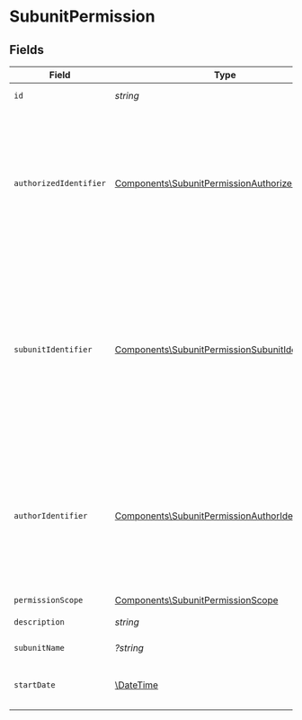 # SubunitPermission


## Fields

| Field                                                                                                                                                                                                             | Type                                                                                                                                                                                                              | Required                                                                                                                                                                                                          | Description                                                                                                                                                                                                       |
| ----------------------------------------------------------------------------------------------------------------------------------------------------------------------------------------------------------------- | ----------------------------------------------------------------------------------------------------------------------------------------------------------------------------------------------------------------- | ----------------------------------------------------------------------------------------------------------------------------------------------------------------------------------------------------------------- | ----------------------------------------------------------------------------------------------------------------------------------------------------------------------------------------------------------------- |
| `id`                                                                                                                                                                                                              | *string*                                                                                                                                                                                                          | :heavy_check_mark:                                                                                                                                                                                                | Identyfikator uprawnienia.                                                                                                                                                                                        |
| `authorizedIdentifier`                                                                                                                                                                                            | [Components\SubunitPermissionAuthorizedIdentifier](../../Models/Components/SubunitPermissionAuthorizedIdentifier.md)                                                                                              | :heavy_check_mark:                                                                                                                                                                                                | Identyfikator uprawnionego.<br/>\| Type \| Value \|<br/>\| --- \| --- \|<br/>\| Nip \| 10 cyfrowy numer NIP \|<br/>\| Pesel \| 11 cyfrowy numer PESEL \|<br/>\| Fingerprint \| Odcisk palca certyfikatu \|        |
| `subunitIdentifier`                                                                                                                                                                                               | [Components\SubunitPermissionSubunitIdentifier](../../Models/Components/SubunitPermissionSubunitIdentifier.md)                                                                                                    | :heavy_check_mark:                                                                                                                                                                                                | Identyfikator jednostki lub podmiotu podrzędnego.<br/>\| Type \| Value \|<br/>\| --- \| --- \|<br/>\| InternalId \| Dwuczłonowy identyfikator składający się z numeru NIP i 5 cyfr: `{nip}-{5_cyfr}` \|<br/>\| Nip \| 10 cyfrowy numer NIP \| |
| `authorIdentifier`                                                                                                                                                                                                | [Components\SubunitPermissionAuthorIdentifier](../../Models/Components/SubunitPermissionAuthorIdentifier.md)                                                                                                      | :heavy_check_mark:                                                                                                                                                                                                | Identyfikator uprawniającego.<br/>\| Type \| Value \|<br/>\| --- \| --- \|<br/>\| Nip \| 10 cyfrowy numer NIP \|<br/>\| Pesel \| 11 cyfrowy numer PESEL \|<br/>\| Fingerprint \| Odcisk palca certyfikatu \|      |
| `permissionScope`                                                                                                                                                                                                 | [Components\SubunitPermissionScope](../../Models/Components/SubunitPermissionScope.md)                                                                                                                            | :heavy_check_mark:                                                                                                                                                                                                | Uprawnienie.                                                                                                                                                                                                      |
| `description`                                                                                                                                                                                                     | *string*                                                                                                                                                                                                          | :heavy_check_mark:                                                                                                                                                                                                | Opis uprawnienia.                                                                                                                                                                                                 |
| `subunitName`                                                                                                                                                                                                     | *?string*                                                                                                                                                                                                         | :heavy_minus_sign:                                                                                                                                                                                                | Nazwa jednostki podrzędnej.                                                                                                                                                                                       |
| `startDate`                                                                                                                                                                                                       | [\DateTime](https://www.php.net/manual/en/class.datetime.php)                                                                                                                                                     | :heavy_check_mark:                                                                                                                                                                                                | Data rozpoczęcia obowiązywania uprawnienia.                                                                                                                                                                       |